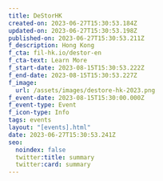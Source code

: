 ```yaml
---
title: DeStorHK
created-on: 2023-06-27T15:30:53.184Z
updated-on: 2023-06-27T15:30:53.198Z
published-on: 2023-06-27T15:30:53.211Z
f_description: Hong Kong
f_cta: fil-hk.io/destor-en
f_cta-text: Learn More
f_start-date: 2023-08-15T15:30:53.222Z
f_end-date: 2023-08-15T15:30:53.227Z
f_image:
  url: /assets/images/destore-hk-2023.png
f_event-date: 2023-08-15T15:30:00.000Z
f_event-type: Event
f_icon-type: Info
tags: events
layout: "[events].html"
date: 2023-06-27T15:30:53.241Z
seo:
  noindex: false
  twitter:title: summary
  twitter:card: summary
---
```

